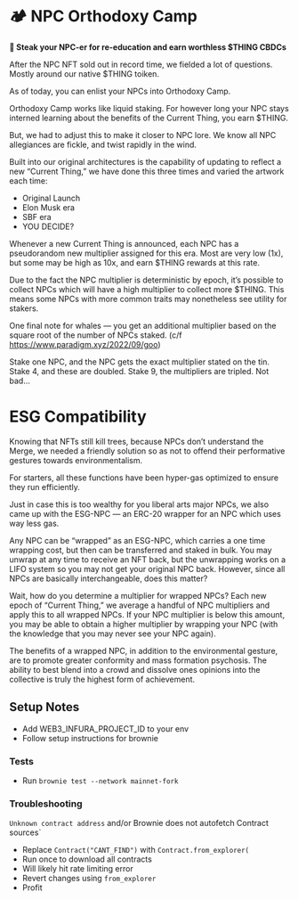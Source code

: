 # 🏕️ NPC Orthodoxy Camp

**🥩 Steak your NPC-er for re-education and earn worthless $THING CBDCs**


After the NPC NFT sold out in record time, we fielded a lot of questions.  Mostly around our native $THING toiken.

As of today, you can enlist your NPCs into Orthodoxy Camp.

Orthodoxy Camp works like liquid staking.  For however long your NPC stays interned learning about the benefits of the Current Thing, you earn $THING.

But, we had to adjust this to make it closer to NPC lore.  We know all NPC allegiances are fickle, and twist rapidly in the wind.

Built into our original architectures is the capability of updating to reflect a new “Current Thing,” we have done this three times and varied the artwork each time:

* Original Launch
* Elon Musk era
* SBF era
* YOU DECIDE?

Whenever a new Current Thing is announced, each NPC has a pseudorandom new multiplier assigned for this era.  Most are very low (1x), but some may be high as 10x, and earn $THING rewards at this rate.

Due to the fact the NPC multiplier is deterministic by epoch, it’s possible to collect NPCs which will have a high multiplier to collect more $THING.  This means some NPCs with more common traits may nonetheless see utility for stakers.


One final note for whales — you get an additional multiplier based on the square root of the number of NPCs staked.   (c/f https://www.paradigm.xyz/2022/09/goo)

Stake one NPC, and the NPC gets the exact multiplier stated on the tin.  Stake 4, and these are doubled.  Stake 9, the multipliers are tripled.  Not bad…


# ESG Compatibility

Knowing that NFTs still kill trees, because NPCs don’t understand the Merge, we needed a friendly solution so as not to offend their performative gestures towards environmentalism.

For starters, all these functions have been hyper-gas optimized to ensure they run efficiently.

Just in case this is too wealthy for you liberal arts major NPCs, we also came up with the ESG-NPC — an ERC-20 wrapper for an NPC which uses way less gas.

Any NPC can be “wrapped” as an ESG-NPC, which carries a one time wrapping cost, but then can be transferred and staked in bulk.  You may unwrap at any time to receive an NFT back, but the unwrapping works on a LIFO system so you may not get your original NPC back.  However, since all NPCs are basically interchangeable, does this matter?

Wait, how do you determine a multiplier for wrapped NPCs?  Each new epoch of “Current Thing,” we average a handful of NPC multipliers and apply this to all wrapped NPCs.  If your NPC multiplier is below this amount, you may be able to obtain a higher multiplier by wrapping your NPC (with the knowledge that you may never see your NPC again).

The benefits of a wrapped NPC, in addition to the environmental gesture, are to promote greater conformity and mass formation psychosis.  The ability to best blend into a crowd and dissolve ones opinions into the collective is truly the highest form of achievement.


## Setup Notes

- Add WEB3_INFURA_PROJECT_ID to your env
- Follow setup instructions for brownie

### Tests
- Run `brownie test --network mainnet-fork`

### Troubleshooting
`Unknown contract address` and/or Brownie does not autofetch Contract sources`

- Replace `Contract("CANT_FIND")` with `Contract.from_explorer(`
- Run once to download all contracts
- Will likely hit rate limiting error
- Revert changes using `from_explorer`
- Profit
